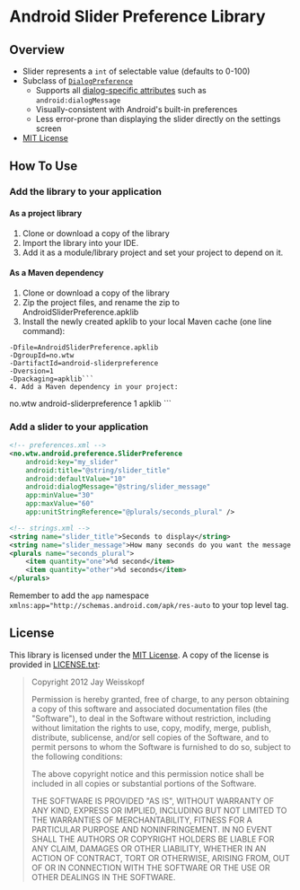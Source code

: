 Android Slider Preference Library
=================================

## Overview

* Slider represents a `int` of selectable value (defaults to 0-100)
* Subclass of [`DialogPreference`][diag]
  * Supports all [dialog-specific attributes][datr] such as `android:dialogMessage`
  * Visually-consistent with Android's built-in preferences
  * Less error-prone than displaying the slider directly on the settings screen
* [MIT License](#license)

[diag]: https://developer.android.com/reference/android/preference/DialogPreference.html "DialogPreference"
[datr]: https://developer.android.com/reference/android/preference/DialogPreference.html#lattrs "DialogPreference attributes"

## How To Use

### Add the library to your application

#### As a project library 

1. Clone or download a copy of the library
2. Import the library into your IDE.
3. Add it as a module/library project and set your project to depend on it.

[ref]: https://developer.android.com/tools/projects/projects-eclipse.html#ReferencingLibraryProject

#### As a Maven dependency

1. Clone or download a copy of the library
2. Zip the project files, and rename the zip to AndroidSliderPreference.apklib
3. Install the newly created apklib to your local Maven cache (one line command): 

```mvn install:install-file 
-Dfile=AndroidSliderPreference.apklib 
-DgroupId=no.wtw 
-DartifactId=android-sliderpreference 
-Dversion=1 
-Dpackaging=apklib```
4. Add a Maven dependency in your project: 

```
<dependency>
  <groupId>no.wtw</groupId>
  <artifactId>android-sliderpreference</artifactId>
  <version>1</version>
  <type>apklib</type>
</dependency>
```

### Add a slider to your application

``` XML
<!-- preferences.xml -->
<no.wtw.android.preference.SliderPreference
    android:key="my_slider"
    android:title="@string/slider_title"
    android:defaultValue="10"
    android:dialogMessage="@string/slider_message"
    app:minValue="30"
    app:maxValue="60"
    app:unitStringReference="@plurals/seconds_plural" />
```
``` XML
<!-- strings.xml -->
<string name="slider_title">Seconds to display</string>
<string name="slider_message">How many seconds do you want the message on screen</string>
<plurals name="seconds_plural">
    <item quantity="one">%d second</item>
    <item quantity="other">%d seconds</item>
</plurals>
```

Remember to add the ```app``` namespace ```xmlns:app="http://schemas.android.com/apk/res-auto``` to your top level tag.


## License

This library is licensed under the [MIT License][mit]. A copy of the license is provided in [LICENSE.txt][copy]:

> Copyright 2012 Jay Weisskopf
>
> Permission is hereby granted, free of charge, to any person obtaining a copy of this software and associated documentation files (the "Software"), to deal in the Software without restriction, including without limitation the rights to use, copy, modify, merge, publish, distribute, sublicense, and/or sell copies of the Software, and to permit persons to whom the Software is furnished to do so, subject to the following conditions:
>
> The above copyright notice and this permission notice shall be included in all copies or substantial portions of the Software.
>
> THE SOFTWARE IS PROVIDED "AS IS", WITHOUT WARRANTY OF ANY KIND, EXPRESS OR IMPLIED, INCLUDING BUT NOT LIMITED TO THE WARRANTIES OF MERCHANTABILITY, FITNESS FOR A PARTICULAR PURPOSE AND NONINFRINGEMENT. IN NO EVENT SHALL THE AUTHORS OR COPYRIGHT HOLDERS BE LIABLE FOR ANY CLAIM, DAMAGES OR OTHER LIABILITY, WHETHER IN AN ACTION OF CONTRACT, TORT OR OTHERWISE, ARISING FROM, OUT OF OR IN CONNECTION WITH THE SOFTWARE OR THE USE OR OTHER DEALINGS IN THE SOFTWARE.

[copy]: https://raw.github.com/jayschwa/AndroidSliderPreference/master/LICENSE.txt
[mit]: http://opensource.org/licenses/MIT "Open Source Initiative - The MIT License"